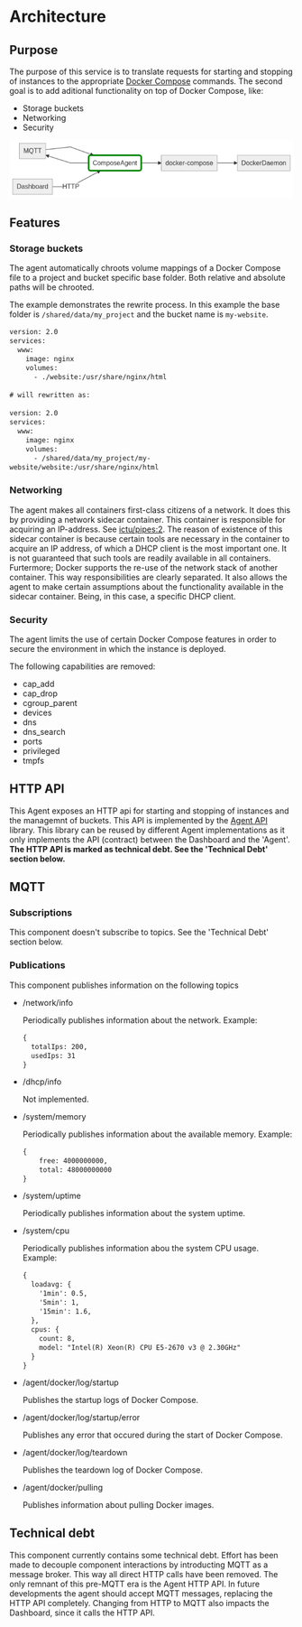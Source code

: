 # Architecture

## Purpose
The purpose of this service is to translate requests for starting and stopping of instances to the appropriate [Docker Compose](https://docs.docker.com/compose/) commands.
The second goal is to add aditional functionality on top of Docker Compose, like:

- Storage buckets
- Networking
- Security

![Overview](./overview.mmd.png)

## Features

### Storage buckets
The agent automatically chroots volume mappings of a Docker Compose file to a project and bucket specific base folder. Both relative and absolute paths will be chrooted.

The example demonstrates the rewrite process. In this example the base folder is `/shared/data/my_project` and the bucket name is `my-website`.

```
version: 2.0
services:
  www:
    image: nginx
    volumes:
      - ./website:/usr/share/nginx/html

# will rewritten as:

version: 2.0
services:
  www:
    image: nginx
    volumes:
      - /shared/data/my_project/my-website/website:/usr/share/nginx/html
```

### Networking
The agent makes all containers first-class citizens of a network. It does this by providing a network sidecar container. This container is responsible for acquiring an IP-address. See [ictu/pipes:2](https://github.com/ICTU/pipes). The reason of existence of this sidecar container is because certain tools are necessary in the container to acquire an IP address, of which a DHCP client is the most important one. It is not guaranteed that such tools are readily available in all containers. Furtermore; Docker supports the re-use of the network stack of another container. This way responsibilities are clearly separated. It also allows the agent to make certain assumptions about the functionality available in the sidecar container. Being, in this case, a specific DHCP client.

### Security
The agent limits the use of certain Docker Compose features in order to secure the environment in which the instance is deployed.

The following capabilities are removed:

- cap_add
- cap_drop
- cgroup_parent
- devices
- dns
- dns_search
- ports
- privileged
- tmpfs

## HTTP API

This Agent exposes an HTTP api for starting and stopping of instances and the managemnt of buckets. This API is implemented by the [Agent API](https://github.com/ICTU/agent-api) library. This library can be reused by different Agent implementations as it only implements the API (contract) between the Dashboard and the 'Agent'. 
**The HTTP API is marked as technical debt. See the 'Technical Debt' section below.**


## MQTT

### Subscriptions

This component doesn't subscribe to topics. See the 'Technical Debt' section below.

### Publications

This component publishes information on the following topics

- /network/info

  Periodically publishes information about the network. Example:
  ```
  {
    totalIps: 200,
    usedIps: 31
  }
  ```

- /dhcp/info

  Not implemented.

- /system/memory

  Periodically publishes information about the available memory. Example:
  ```
  {
      free: 4000000000,
      total: 48000000000
  }
  ```

- /system/uptime

  Periodically publishes information about the system uptime.

- /system/cpu

  Periodically publishes information abou the system CPU usage. Example:
  ```
  {
    loadavg: {
      '1min': 0.5,
      '5min': 1,
      '15min': 1.6,
    },
    cpus: {
      count: 8,
      model: "Intel(R) Xeon(R) CPU E5-2670 v3 @ 2.30GHz"
    }
  }
  ```

- /agent/docker/log/startup

  Publishes the startup logs of Docker Compose.

- /agent/docker/log/startup/error

  Publishes any error that occured during the start of Docker Compose.

- /agent/docker/log/teardown

  Publishes the teardown log of Docker Compose.

- /agent/docker/pulling

  Publishes information about pulling Docker images.
  
## Technical debt

This component currently contains some technical debt. Effort has been made to decouple component interactions by introducting MQTT as a message broker. This way all direct HTTP calls have been removed. The only remnant of this pre-MQTT era is the Agent HTTP API. In future developments the agent should accept MQTT messages, replacing the HTTP API completely.
Changing from HTTP to MQTT also impacts the Dashboard, since it calls the HTTP API.
